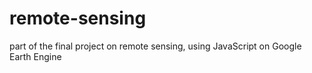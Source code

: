 # remote-sensing
part of the final project on remote sensing, using JavaScript on Google Earth Engine
